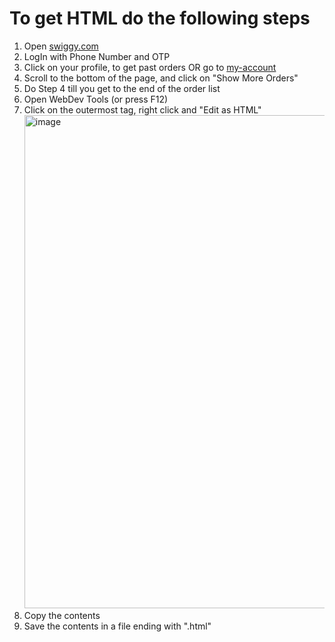 # To get HTML do the following steps

1. Open [swiggy.com](https://swiggy.com)
2. LogIn with Phone Number and OTP
3. Click on your profile, to get past orders OR go to [my-account](https://swiggy.com/my-account)
4. Scroll to the bottom of the page, and click on "Show More Orders"
5. Do Step 4 till you get to the end of the order list
6. Open WebDev Tools (or press F12)
7. Click on the outermost tag, right click and "Edit as HTML" <img width="789" alt="image" src="https://user-images.githubusercontent.com/35961071/175768562-53ed3cac-1dc8-4c28-af10-324103a03a9d.png">
8. Copy the contents
9. Save the contents in a file ending with ".html"
